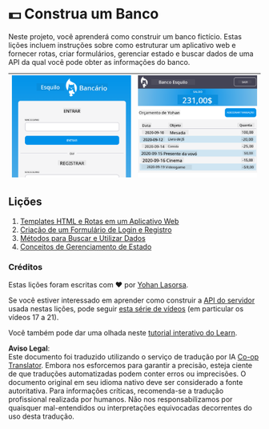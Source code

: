 <!--
CO_OP_TRANSLATOR_METADATA:
{
  "original_hash": "830359535306594b448db6575ce5cdee",
  "translation_date": "2025-08-26T00:03:32+00:00",
  "source_file": "7-bank-project/README.md",
  "language_code": "br"
}
-->
# :dollar: Construa um Banco

Neste projeto, você aprenderá como construir um banco fictício. Estas lições incluem instruções sobre como estruturar um aplicativo web e fornecer rotas, criar formulários, gerenciar estado e buscar dados de uma API da qual você pode obter as informações do banco.

| ![Screen1](../../../translated_images/screen1.baccbba0f1f93364672eb250d2fbd21574bb1caf79a2155022dc098a741cbdfe.br.png) | ![Screen2](../../../translated_images/screen2.123c82a831a1d14ab2061994be2fa5de9cec1ce651047217d326d4773a6348e4.br.png) |
|--------------------------------|--------------------------------|

## Lições

1. [Templates HTML e Rotas em um Aplicativo Web](1-template-route/README.md)
2. [Criação de um Formulário de Login e Registro](2-forms/README.md)
3. [Métodos para Buscar e Utilizar Dados](3-data/README.md)
4. [Conceitos de Gerenciamento de Estado](4-state-management/README.md)

### Créditos

Estas lições foram escritas com :hearts: por [Yohan Lasorsa](https://twitter.com/sinedied).

Se você estiver interessado em aprender como construir a [API do servidor](/7-bank-project/api/README.md) usada nestas lições, pode seguir [esta série de vídeos](https://aka.ms/NodeBeginner) (em particular os vídeos 17 a 21).

Você também pode dar uma olhada neste [tutorial interativo do Learn](https://aka.ms/learn/express-api).

**Aviso Legal**:  
Este documento foi traduzido utilizando o serviço de tradução por IA [Co-op Translator](https://github.com/Azure/co-op-translator). Embora nos esforcemos para garantir a precisão, esteja ciente de que traduções automatizadas podem conter erros ou imprecisões. O documento original em seu idioma nativo deve ser considerado a fonte autoritativa. Para informações críticas, recomenda-se a tradução profissional realizada por humanos. Não nos responsabilizamos por quaisquer mal-entendidos ou interpretações equivocadas decorrentes do uso desta tradução.